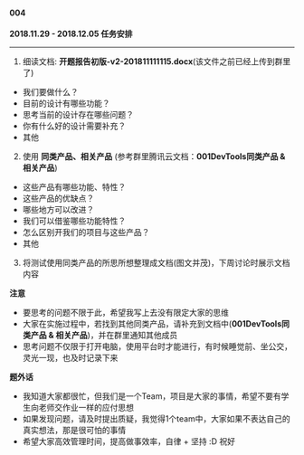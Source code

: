 #### 004
**2018.11.29 - 2018.12.05 任务安排**

---

1. 细读文档: **开题报告初版-v2-201811111115.docx**(该文件之前已经上传到群里了)
- 我们要做什么？
- 目前的设计有哪些功能？
- 思考当前的设计存在哪些问题？
- 你有什么好的设计需要补充？
- 其他

2. 使用 **同类产品、相关产品** (参考群里腾讯云文档：**001DevTools同类产品 & 相关产品**)
- 这些产品有哪些功能、特性？
- 这些产品的优缺点？
- 哪些地方可以改进？
- 我们可以借鉴哪些功能特性？
- 怎么区别开我们的项目与这些产品？
- 其他

3. 将测试使用同类产品的所思所想整理成文档(图文并茂)，下周讨论时展示文档内容

**注意**
- 要思考的问题不限于此，希望我写上去没有限定大家的思维
- 大家在实施过程中，若找到其他同类产品，请补充到文档中(**001DevTools同类产品 & 相关产品**)，并在群里通知其他成员
- 思考问题不仅限于打开电脑，使用平台时才能进行，有时候睡觉前、坐公交，灵光一现，也及时记录下来

**题外话**
- 我知道大家都很忙，但我们是一个Team，项目是大家的事情，希望不要有学生向老师交作业一样的应付思想
- 如果发现问题，请及时提出质疑，我觉得1个team中，大家如果不表达自己的真实想法，那是很可怕的事情
- 希望大家高效管理时间，提高做事效率，自律 + 坚持 :D 祝好 